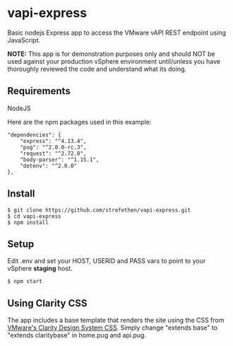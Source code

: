 # vapi-express
Basic nodejs Express app to access the VMware vAPI REST endpoint using JavaScript.

**NOTE:** This app is for demonstration purposes only and should NOT be used against your production vSphere environment until/unless you have thoroughly reviewed the code and understand what its doing.

## Requirements
NodeJS

Here are the npm packages used in this example:

    "dependencies": {
        "express": "^4.13.4",
        "pug": "^2.0.0-rc.3",
        "request": "^2.72.0",
        "body-parser": "^1.15.1",
        "dotenv": "^2.0.0"
    },

## Install

    $ git clone https://github.com/strefethen/vapi-express.git
    $ cd vapi-express
    $ npm install

## Setup
Edit .env and set your HOST, USERID and PASS vars to point to your vSphere **staging** host.

    $ npm start

## Using Clarity CSS
The app includes a base template that renders the site using the CSS from [VMware's Clarity Design System CSS](https://clarity.design). Simply change "extends base" to "extends claritybase" in home.pug and api.pug.